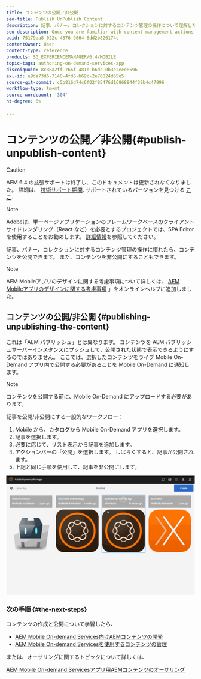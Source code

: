 ```yaml
---
title: コンテンツの公開／非公開
seo-title: Publish UnPublish Content
description: 記事、バナー、コレクションに対するコンテンツ管理の操作について理解したら、このページでコンテンツの公開方法について説明します。 また、コンテンツを非公開にすることもできます。
seo-description: Once you are familiar with content management actions on articles, banners, and collections, follow this page to learn about how you can publish your content. Also you can unpublish your content.
uuid: 75179aa8-022c-4876-9664-6dd2b826174c
contentOwner: User
content-type: reference
products: SG_EXPERIENCEMANAGER/6.4/MOBILE
topic-tags: authoring-on-demand-services-app
discoiquuid: 8c88a2ff-766f-481b-b6dc-0b3e2eed8596
exl-id: e9da73d6-7140-4fd6-b69c-2e76024d65e5
source-git-commit: c5b816d74c6f02f85476d16868844f39b4c47996
workflow-type: tm+mt
source-wordcount: '304'
ht-degree: 6%

---
```


# コンテンツの公開／非公開{#publish-unpublish-content}

>[!CAUTION]
>
>AEM 6.4 の拡張サポートは終了し、このドキュメントは更新されなくなりました。 詳細は、 [技術サポート期間](https://helpx.adobe.com/jp/support/programs/eol-matrix.html). サポートされているバージョンを見つける [ここ](https://experienceleague.adobe.com/docs/?lang=ja).

>[!NOTE]
>
>Adobeは、単一ページアプリケーションのフレームワークベースのクライアントサイドレンダリング（React など）を必要とするプロジェクトでは、SPA Editor を使用することをお勧めします。 [詳細情報](/help/sites-developing/spa-overview.md)を参照してください。

記事、バナー、コレクションに対するコンテンツ管理の操作に慣れたら、コンテンツを公開できます。 また、コンテンツを非公開にすることもできます。

>[!NOTE]
>
>AEM Mobileアプリのデザインに関する考慮事項について詳しくは、 [AEM Mobileアプリのデザインに関する考慮事項](https://helpx.adobe.com/digital-publishing-solution/help/design-app.html) 」をオンラインヘルプに追加しました。

## コンテンツの公開/非公開 {#publishing-unpublishing-the-content}

これは「AEM パブリッシュ」とは異なります。 コンテンツを AEM パブリッシュサーバーインスタンスにプッシュして、公開された状態で表示できるようにするのではありません。 ここでは、選択したコンテンツをライブ Mobile On-Demand アプリ内で公開する必要があることを Mobile On-Demand に通知します。

>[!NOTE]
>
>コンテンツを公開する前に、Mobile On-Demand にアップロードする必要があります。

記事を公開/非公開にする一般的なワークフロー：

1. Mobile から、カタログから Mobile On-Demand アプリを選択します。
1. 記事を選択します。
1. 必要に応じて、リスト表示から記事を追加します。
1. アクションバーの「公開」を選択します。 しばらくすると、記事が公開されます。
1. 上記と同じ手順を使用して、記事を非公開にします。

<!-- FAIL >>[!NOTE]
>
>Generally, you should preflight before publishing. See [Previewing with Preflight](/content/docs/en/aem/6-3/administer/mobile-apps/aem-mobile/previewing-with-preflight-on-demand-services.md) for more details.-->

![chlimage_1-9](assets/chlimage_1-9.gif)

### 次の手順 {#the-next-steps}

コンテンツの作成と公開について学習したら、

* [AEM Mobile On-demand Services向けAEMコンテンツの開発](/help/mobile/aem-mobile-on-demand.md)
* [AEM Mobile On-demand Servicesを使用するコンテンツの管理](/help/mobile/aem-mobile.md)

または、オーサリングに関するトピックについて詳しくは、

[AEM Mobile On-demand Servicesアプリ用AEMコンテンツのオーサリング](/help/mobile/mobile-apps-ondemand.md)
